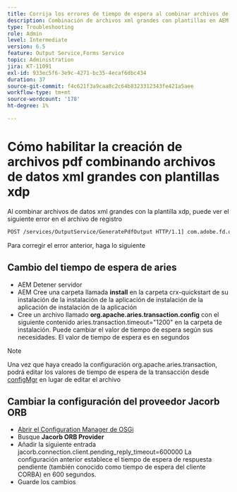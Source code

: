 ```yaml
---
title: Corrija los errores de tiempo de espera al combinar archivos de datos xml grandes con la plantilla xdp
description: Combinación de archivos xml grandes con plantillas en AEM Forms
type: Troubleshooting
role: Admin
level: Intermediate
version: 6.5
feature: Output Service,Forms Service
topic: Administration
jira: KT-11091
exl-id: 933ec5f6-3e9c-4271-bc35-4ecaf6dbc434
duration: 37
source-git-commit: f4c621f3a9caa8c2c64b8323312343fe421a5aee
workflow-type: tm+mt
source-wordcount: '178'
ht-degree: 1%

---
```


# Cómo habilitar la creación de archivos pdf combinando archivos de datos xml grandes con plantillas xdp

Al combinar archivos de datos xml grandes con la plantilla xdp, puede ver el siguiente error en el archivo de registro

```txt
POST /services/OutputService/GeneratePdfOutput HTTP/1.1] com.adobe.fd.output.internal.exception.OutputServiceException AEM_OUT_001_003:Unexpected Exception: client timeout reached org.omg.CORBA.TIMEOUT: client timeout reached
```

Para corregir el error anterior, haga lo siguiente

## Cambio del tiempo de espera de aries

* AEM Detener servidor
* AEM Cree una carpeta llamada **install** en la carpeta crx-quickstart de su instalación de la instalación de la aplicación de instalación de la aplicación de instalación de la aplicación
* Cree un archivo llamado **org.apache.aries.transaction.config** con el siguiente contenido
aries.transaction.timeout=&quot;1200&quot;
en la carpeta de instalación. Puede cambiar el valor de tiempo de espera según sus necesidades. El valor de tiempo de espera es en segundos

>[!NOTE]
> Una vez que haya creado la configuración org.apache.aries.transaction, podrá editar los valores de tiempo de espera de la transacción desde [configMgr](http://localhost:4502/system/console/configMgr) en lugar de editar el archivo


## Cambiar la configuración del proveedor Jacorb ORB

* [Abrir el Configuration Manager de OSGi](http://localhost:4502/system/console/configMgr)
* Busque **Jacorb ORB Provider**
* Añadir la siguiente entrada
jacorb.connection.client.pending_reply_timeout=600000
La configuración anterior establece el tiempo de espera de respuesta pendiente (también conocido como tiempo de espera del cliente CORBA) en 600 segundos.
* Guarde los cambios

